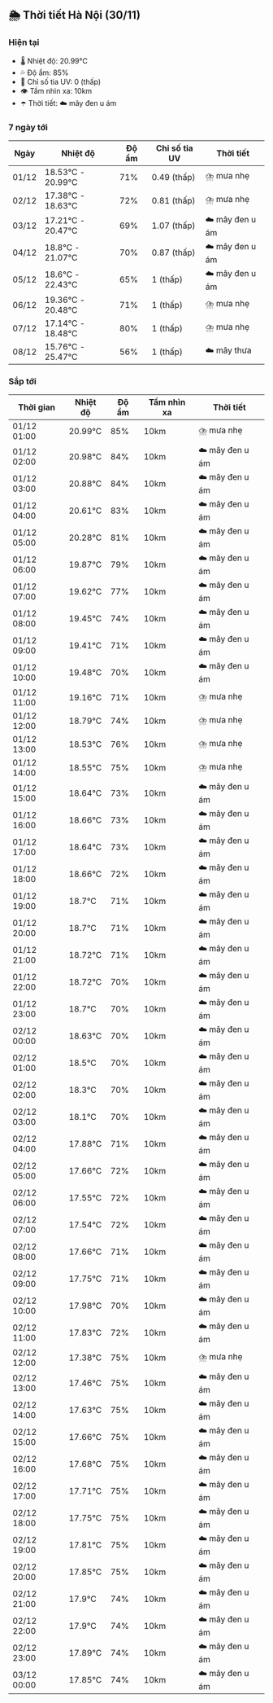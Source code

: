 ## 🌦️ Thời tiết Hà Nội (30/11)

### Hiện tại

- 🌡️ Nhiệt độ: 20.99℃
- 💦 Độ ẩm: 85%
- 🌟 Chỉ số tia UV: 0 (thấp)
- 👁️ Tầm nhìn xa: 10km
- ☂️ Thời tiết: ☁️ mây đen u ám

### 7 ngày tới

| Ngày | Nhiệt độ | Độ ẩm | Chỉ số tia UV | Thời tiết |
| --- | --- | --- | --- | --- |
| 01/12 | 18.53℃ - 20.99℃ | 71% | 0.49 (thấp) | ⛈️ mưa nhẹ |
| 02/12 | 17.38℃ - 18.63℃ | 72% | 0.81 (thấp) | ⛈️ mưa nhẹ |
| 03/12 | 17.21℃ - 20.47℃ | 69% | 1.07 (thấp) | ☁️ mây đen u ám |
| 04/12 | 18.8℃ - 21.07℃ | 70% | 0.87 (thấp) | ☁️ mây đen u ám |
| 05/12 | 18.6℃ - 22.43℃ | 65% | 1 (thấp) | ☁️ mây đen u ám |
| 06/12 | 19.36℃ - 20.48℃ | 71% | 1 (thấp) | ⛈️ mưa nhẹ |
| 07/12 | 17.14℃ - 18.48℃ | 80% | 1 (thấp) | ⛈️ mưa nhẹ |
| 08/12 | 15.76℃ - 25.47℃ | 56% | 1 (thấp) | ☁️ mây thưa |

### Sắp tới

| Thời gian | Nhiệt độ | Độ ẩm | Tầm nhìn xa | Thời tiết |
| --- | --- | --- | --- | --- |
| 01/12 01:00 | 20.99℃ | 85% | 10km | ⛈️ mưa nhẹ |
| 01/12 02:00 | 20.98℃ | 84% | 10km | ☁️ mây đen u ám |
| 01/12 03:00 | 20.88℃ | 84% | 10km | ☁️ mây đen u ám |
| 01/12 04:00 | 20.61℃ | 83% | 10km | ☁️ mây đen u ám |
| 01/12 05:00 | 20.28℃ | 81% | 10km | ☁️ mây đen u ám |
| 01/12 06:00 | 19.87℃ | 79% | 10km | ☁️ mây đen u ám |
| 01/12 07:00 | 19.62℃ | 77% | 10km | ☁️ mây đen u ám |
| 01/12 08:00 | 19.45℃ | 74% | 10km | ☁️ mây đen u ám |
| 01/12 09:00 | 19.41℃ | 71% | 10km | ☁️ mây đen u ám |
| 01/12 10:00 | 19.48℃ | 70% | 10km | ☁️ mây đen u ám |
| 01/12 11:00 | 19.16℃ | 71% | 10km | ⛈️ mưa nhẹ |
| 01/12 12:00 | 18.79℃ | 74% | 10km | ⛈️ mưa nhẹ |
| 01/12 13:00 | 18.53℃ | 76% | 10km | ⛈️ mưa nhẹ |
| 01/12 14:00 | 18.55℃ | 75% | 10km | ⛈️ mưa nhẹ |
| 01/12 15:00 | 18.64℃ | 73% | 10km | ☁️ mây đen u ám |
| 01/12 16:00 | 18.66℃ | 73% | 10km | ☁️ mây đen u ám |
| 01/12 17:00 | 18.64℃ | 73% | 10km | ☁️ mây đen u ám |
| 01/12 18:00 | 18.66℃ | 72% | 10km | ☁️ mây đen u ám |
| 01/12 19:00 | 18.7℃ | 71% | 10km | ☁️ mây đen u ám |
| 01/12 20:00 | 18.7℃ | 71% | 10km | ☁️ mây đen u ám |
| 01/12 21:00 | 18.72℃ | 71% | 10km | ☁️ mây đen u ám |
| 01/12 22:00 | 18.72℃ | 70% | 10km | ☁️ mây đen u ám |
| 01/12 23:00 | 18.7℃ | 70% | 10km | ☁️ mây đen u ám |
| 02/12 00:00 | 18.63℃ | 70% | 10km | ☁️ mây đen u ám |
| 02/12 01:00 | 18.5℃ | 70% | 10km | ☁️ mây đen u ám |
| 02/12 02:00 | 18.3℃ | 70% | 10km | ☁️ mây đen u ám |
| 02/12 03:00 | 18.1℃ | 70% | 10km | ☁️ mây đen u ám |
| 02/12 04:00 | 17.88℃ | 71% | 10km | ☁️ mây đen u ám |
| 02/12 05:00 | 17.66℃ | 72% | 10km | ☁️ mây đen u ám |
| 02/12 06:00 | 17.55℃ | 72% | 10km | ☁️ mây đen u ám |
| 02/12 07:00 | 17.54℃ | 72% | 10km | ☁️ mây đen u ám |
| 02/12 08:00 | 17.66℃ | 71% | 10km | ☁️ mây đen u ám |
| 02/12 09:00 | 17.75℃ | 71% | 10km | ☁️ mây đen u ám |
| 02/12 10:00 | 17.98℃ | 70% | 10km | ☁️ mây đen u ám |
| 02/12 11:00 | 17.83℃ | 72% | 10km | ☁️ mây đen u ám |
| 02/12 12:00 | 17.38℃ | 75% | 10km | ⛈️ mưa nhẹ |
| 02/12 13:00 | 17.46℃ | 75% | 10km | ☁️ mây đen u ám |
| 02/12 14:00 | 17.63℃ | 75% | 10km | ☁️ mây đen u ám |
| 02/12 15:00 | 17.66℃ | 75% | 10km | ☁️ mây đen u ám |
| 02/12 16:00 | 17.68℃ | 75% | 10km | ☁️ mây đen u ám |
| 02/12 17:00 | 17.71℃ | 75% | 10km | ☁️ mây đen u ám |
| 02/12 18:00 | 17.75℃ | 75% | 10km | ☁️ mây đen u ám |
| 02/12 19:00 | 17.81℃ | 75% | 10km | ☁️ mây đen u ám |
| 02/12 20:00 | 17.85℃ | 75% | 10km | ☁️ mây đen u ám |
| 02/12 21:00 | 17.9℃ | 74% | 10km | ☁️ mây đen u ám |
| 02/12 22:00 | 17.9℃ | 74% | 10km | ☁️ mây đen u ám |
| 02/12 23:00 | 17.89℃ | 74% | 10km | ☁️ mây đen u ám |
| 03/12 00:00 | 17.85℃ | 74% | 10km | ☁️ mây đen u ám |
